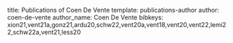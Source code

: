 title: Publications of Coen De Vente
template: publications-author
author: coen-de-vente
author_name: Coen De Vente
bibkeys: xion21,vent21a,gonz21,ardu20,schw22,vent20a,vent18,vent20,vent22,lemi22,schw22a,vent21,less20